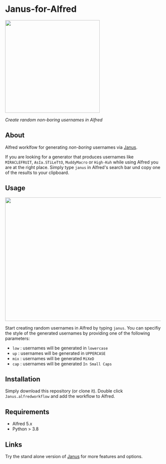 # Janus-for-Alfred
<img src="https://user-images.githubusercontent.com/86777463/180734786-a057af48-cc2c-42e9-985d-a70eaaea9c05.png" width="306" height="300">

*Create random non-boring usernames in Alfred*

## About
Alfred worklfow for generating *non-boring* usernames via [Janus](https://github.com/manesspl/janus). 

If you are looking for a generator that produces usernames like `MIRACLEFRUIT`, `AsIa.STiLeTtO`, `MuddyMacro` or `High-Kuh` while using Alfred you are at the right place. Simply type `janus` in Alfred's search bar und copy one of the results to your clipboard.

## Usage
<img src="https://user-images.githubusercontent.com/86777463/180739510-696890b3-70d9-49fa-b313-ef2be45bfe2b.gif" width="700" height="400">

Start creating random usernames in Alfred by typing `janus`. You can specifiy the style of the generated usernames by providing one of the following parameters:

- `low` : usernames will be generated in `lowercase`
- `up` : usernames will be generated in `UPPERCASE`
- `mix` : usernames will be generated `MiXeD`
- `cap` : usernames will be generated `In Small Caps`

## Installation
Simply download this repository (or clone it). Double click `Janus.alfredworkflow` and add the workflow to Alfred.

## Requirements
- Alfred 5.x
- Python > 3.8

## Links
Try the stand alone version of [Janus](https://github.com/manesspl/janus) for more features and options.
